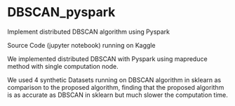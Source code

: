 # DBSCAN_pyspark
Implement distributed DBSCAN algorithm using Pyspark

Source Code (jupyter notebook) running on Kaggle

We implemented distributed DBSCAN with Pyspark using mapreduce method with single computation node.

We used 4 synthetic Datasets running on DBSCAN algorithm in sklearn as comparison to the proposed algorithm, finding that the proposed algorithm is as accurate as DBSCAN in sklearn but much slower the computation time.
